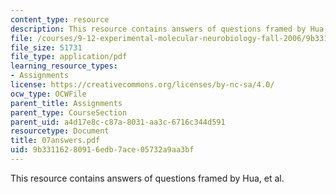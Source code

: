 ```yaml
---
content_type: resource
description: This resource contains answers of questions framed by Hua, et al.
file: /courses/9-12-experimental-molecular-neurobiology-fall-2006/9b33116280916edb7ace05732a9aa3bf_07answers.pdf
file_size: 51731
file_type: application/pdf
learning_resource_types:
- Assignments
license: https://creativecommons.org/licenses/by-nc-sa/4.0/
ocw_type: OCWFile
parent_title: Assignments
parent_type: CourseSection
parent_uid: a4d17e8c-c87a-8031-aa3c-6716c344d591
resourcetype: Document
title: 07answers.pdf
uid: 9b331162-8091-6edb-7ace-05732a9aa3bf
---
```

This resource contains answers of questions framed by Hua, et al.